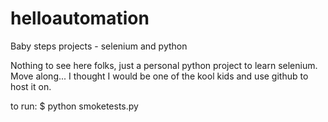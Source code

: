 # helloautomation
Baby steps projects - selenium and python

Nothing to see here folks, just a personal python project to learn selenium. Move along...
I thought I would be one of the kool kids and use github to host it on.

to run:
$ python smoketests.py
